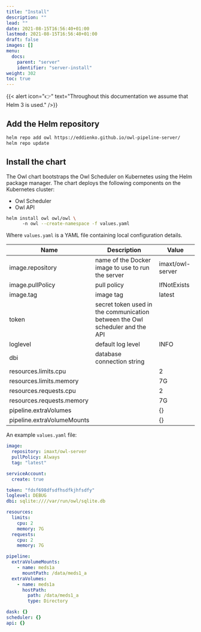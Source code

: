 ```yaml
---
title: "Install"
description: ""
lead: ""
date: 2021-08-15T16:56:40+01:00
lastmod: 2021-08-15T16:56:40+01:00
draft: false
images: []
menu: 
  docs:
    parent: "server"
    identifier: "server-install"
weight: 302
toc: true
---
```


{{< alert icon="👉" text="Throughout this documentation we assume that Helm 3 is used." />}}

## Add the Helm repository

```bash
helm repo add owl https://eddienko.github.io/owl-pipeline-server/
helm repo update
```

## Install the chart

The Owl chart bootstraps the Owl Scheduler on Kubernetes using the Helm package manager.
The chart deploys the following components on the Kubernetes cluster:

* Owl Scheduler
* Owl API

```bash
helm install owl owl/owl \ 
      -n owl --create-namespace -f values.yaml
```

Where `values.yaml` is a YAML file containing local configuration details.

| Name                       | Description                                                                  | Value            |
| -------------------------- | ---------------------------------------------------------------------------- | ---------------- |
| image.repository           | name of the Docker image to use to run the server                            | imaxt/owl-server |
| image.pullPolicy           | pull policy                                                                  | IfNotExists      |
| image.tag                  | image tag                                                                    | latest           |
| token                      | secret token used in the communication between the Owl scheduler and the API |                  |
| loglevel                   | default log level                                                            | INFO             |
| dbi                        | database connection string                                                   |                  |
| resources.limits.cpu       |                                                                              | 2                |
| resources.limits.memory    |                                                                              | 7G               |
| resources.requests.cpu     |                                                                              | 2                |
| resources.requests.memory  |                                                                              | 7G               |
| pipeline.extraVolumes      |                                                                              | {}               |
| pipeline.extraVolumeMounts |                                                                              | {}               |

An example `values.yaml` file:

```yaml
image:
  repository: imaxt/owl-server
  pullPolicy: Always
  tag: "latest"

serviceAccount:
  create: true

token: "fdsf698dfsdfhsdfkjhfsdfy"
loglevel: DEBUG
dbi: sqlite:////var/run/owl/sqlite.db

resources:
  limits:
    cpu: 2
    memory: 7G
  requests:
    cpu: 2
    memory: 7G

pipeline:
  extraVolumeMounts:
    - name: meds1a
      mountPath: /data/meds1_a
  extraVolumes:
    - name: meds1a
      hostPath:
        path: /data/meds1_a
        type: Directory

dask: {}
scheduler: {}
api: {}
```